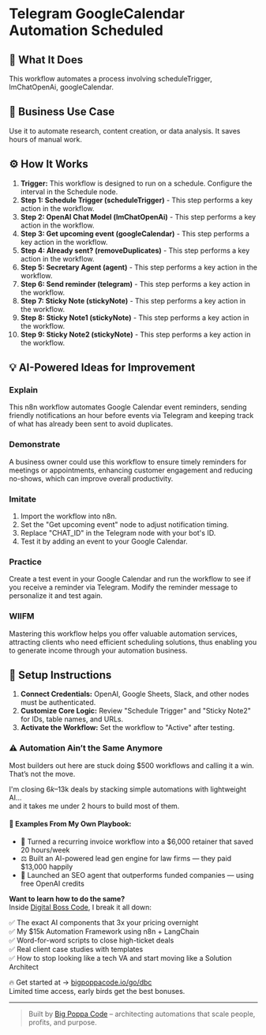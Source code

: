 # Telegram GoogleCalendar Automation Scheduled

## 🚀 What It Does
This workflow automates a process involving scheduleTrigger, lmChatOpenAi, googleCalendar.

## 💼 Business Use Case
Use it to automate research, content creation, or data analysis. It saves hours of manual work.

## ⚙️ How It Works
1.  **Trigger:** This workflow is designed to run on a schedule. Configure the interval in the Schedule node.
2. **Step 1: Schedule Trigger (scheduleTrigger)** - This step performs a key action in the workflow.
3. **Step 2: OpenAI Chat Model (lmChatOpenAi)** - This step performs a key action in the workflow.
4. **Step 3: Get upcoming event (googleCalendar)** - This step performs a key action in the workflow.
5. **Step 4: Already sent? (removeDuplicates)** - This step performs a key action in the workflow.
6. **Step 5: Secretary Agent (agent)** - This step performs a key action in the workflow.
7. **Step 6: Send reminder (telegram)** - This step performs a key action in the workflow.
8. **Step 7: Sticky Note (stickyNote)** - This step performs a key action in the workflow.
9. **Step 8: Sticky Note1 (stickyNote)** - This step performs a key action in the workflow.
10. **Step 9: Sticky Note2 (stickyNote)** - This step performs a key action in the workflow.

## 💡 AI-Powered Ideas for Improvement
### Explain
This n8n workflow automates Google Calendar event reminders, sending friendly notifications an hour before events via Telegram and keeping track of what has already been sent to avoid duplicates.

### Demonstrate
A business owner could use this workflow to ensure timely reminders for meetings or appointments, enhancing customer engagement and reducing no-shows, which can improve overall productivity.

### Imitate
1. Import the workflow into n8n.
2. Set the "Get upcoming event" node to adjust notification timing.
3. Replace "CHAT_ID" in the Telegram node with your bot's ID.
4. Test it by adding an event to your Google Calendar.

### Practice
Create a test event in your Google Calendar and run the workflow to see if you receive a reminder via Telegram. Modify the reminder message to personalize it and test again.

### WIIFM
Mastering this workflow helps you offer valuable automation services, attracting clients who need efficient scheduling solutions, thus enabling you to generate income through your automation business.

## 🔧 Setup Instructions
1. **Connect Credentials:** OpenAI, Google Sheets, Slack, and other nodes must be authenticated.
2. **Customize Core Logic:** Review "Schedule Trigger" and "Sticky Note2" for IDs, table names, and URLs.
3. **Activate the Workflow:** Set the workflow to "Active" after testing.

### ⚠️ Automation Ain’t the Same Anymore

Most builders out here are stuck doing $500 workflows and calling it a win.  
That’s not the move.  

I'm closing $6k–$13k deals by stacking simple automations with lightweight AI...  
and it takes me under 2 hours to build most of them.

#### 🧠 Examples From My Own Playbook:
- 🔁 Turned a recurring invoice workflow into a $6,000 retainer that saved 20 hours/week  
- ⚖️ Built an AI-powered lead gen engine for law firms — they paid $13,000 happily  
- 🚀 Launched an SEO agent that outperforms funded companies — using free OpenAI credits  

**Want to learn how to do the same?**  
Inside [Digital Boss Code](https://bigpoppacode.io/go/dbc), I break it all down:

✅ The exact AI components that 3x your pricing overnight  
✅ My $15k Automation Framework using n8n + LangChain  
✅ Word-for-word scripts to close high-ticket deals  
✅ Real client case studies with templates  
✅ How to stop looking like a tech VA and start moving like a Solution Architect  

🔥 Get started at → [bigpoppacode.io/go/dbc](https://bigpoppacode.io/go/dbc)  
Limited time access, early birds get the best bonuses.

---
> Built by [Big Poppa Code](https://bigpoppacode.io) – architecting automations that scale people, profits, and purpose.

